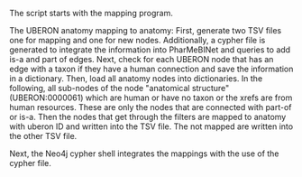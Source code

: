The script starts with the mapping program.

The UBERON anatomy mapping to anatomy:
    First, generate two TSV files one for mapping and one for new nodes. Additionally, a cypher file is generated to integrate the information into PharMeBINet and queries to add is-a and part of edges.
    Next, check for each UBERON node that has an edge with a taxon if they have a human connection and save the information in a dictionary.
    Then, load all anatomy nodes into dictionaries.
    In the following, all sub-nodes of the node "anatomical structure" (UBERON:0000061) which are human or have no taxon or the xrefs are from human resources. These are only the nodes that are connected with part-of or is-a. Then the nodes that get through the filters are mapped to anatomy with uberon ID and written into the TSV file. The not mapped are written into the other TSV file.


Next, the Neo4j cypher shell integrates the mappings with the use of the cypher file.
